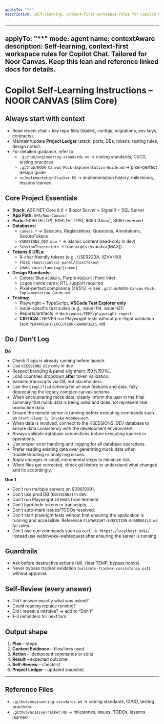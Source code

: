 ```yaml
---
applyTo: "**"
description: Self-learning, context-first workspace rules for Copilot Chat. Tailored for Noor Canvas app. Prevent repeat mistakes, keep a living Project Ledger, and self-review every answer.
---
```


---
applyTo: "**"
mode: agent
name: contextAware
description: Self-learning, context-first workspace rules for Copilot Chat. Tailored for Noor Canvas. Keep this lean and reference linked docs for details.
---

# Copilot Self-Learning Instructions – NOOR CANVAS (Slim Core)

## Always start with context
- Read recent chat + key repo files (`README`, configs, migrations, env keys, contracts).
- Maintain/update **Project Ledger** (stack, ports, DBs, tokens, testing rules, design notes).
- For detailed guidance, refer to:
  - `.github/engineering-standards.md` → coding standards, CI/CD, testing practices  
  - `.github/NOOR-Canvas-Mock-Implementation-Guide.md` → pixel-perfect design guide  
  - `ncImplementationTracker.MD` → implementation history, milestones, lessons learned  

## Core Project Essentials
- **Stack:** ASP.NET Core 8.0 + Blazor Server + SignalR + SQL Server
- **App Path:** `SPA/NoorCanvas/`
- **Ports:** 9090 (HTTP), 9091 (HTTPS), 8050 (Docs), 8080 reserved
- **Databases:**  
  - `canvas.*` → Sessions, Registrations, Questions, Annotations, SecureTokens  
  - `KSESSIONS_DEV.dbo.*` → Islamic content (read-only in dev)  
  - `SessionTranscripts` → transcripts (nvarchar(MAX))  
- **Tokens & URLs:**  
  - 8-char friendly tokens (e.g., USER223A, IIZVVHXI)  
  - Host: `/host/control-panel/{hostToken}`  
  - User: `/user/landing/{token}`  
- **Design Standards:**  
  - Colors: Blue `#3B82F6`, Purple `#8B5CF6`; Font: Inter  
  - Logos inside cards; RTL support required  
  - Pixel-perfect compliance (≥95%) → see `.github/NOOR-Canvas-Mock-Implementation-Guide.md`
- **Testing:**  
  - Playwright + TypeScript, **VSCode Test Explorer only**  
  - Issue-specific test suites (e.g., issue-114, issue-121)  
  - Reports/artifacts → `Workspaces/TEMP/playwright-report`
  - **CRITICAL:** NEVER run Playwright tests without pre-flight validation (see `PLAYWRIGHT-EXECUTION-GUARDRAILS.md`)

## Do / Don’t Log
**Do**
- Check if app is already running before launch.  
- Use `KSESSIONS_DEV` only in dev.  
- Respect branding & panel alignment (50%/50%).  
- Load countries dropdown **after** token validation.  
- Validate transcripts via DB, not placeholders.  
- Use the `Simplified` schema for all new features and data, fully deprecating the legacy complex canvas schema.
- When encountering mock data, clearly inform the user in the final summary that mock data is being used and does not represent real production data.
- Ensure the remote server is running before executing commands such as `Start-Sleep 5; Invoke-WebRequest`.
- When data is involved, connect to the KSESSIONS_DEV database to ensure data consistency with the development environment.
- Always validate database connections before executing queries or operations.
- Use proper error handling and logging for all database operations.
- Prefer reading existing data over generating mock data when troubleshooting or analyzing issues.
- Apply changes in small, incremental steps to minimize risk.
- When files get corrected, check git history to understand what changed and fix accordingly.


**Don’t**
- Don’t run multiple servers on 9090/9091.  
- Don’t use prod DB (`KSESSIONS`) in dev.  
- Don’t run Playwright UI tests from terminal.  
- Don’t hardcode tokens or transcripts.  
- Don’t auto-mark issues/TODOs resolved. 
- Don't start plawright tests without first ensuring the application is running and accessible. Reference `PLAYWRIGHT-EXECUTION-GUARDRAILS.md` for rules.
- Don't use curl commands such as `curl -k https://localhost:9091/` instead use webinvoke-webrequest after ensuring the server is running.

## Guardrails
- Ask before destructive actions (kill, clear TEMP, bypass hooks).  
- Never bypass tracker validation (`validate-tracker-consistency.ps1`) without approval.  

## Self-Review (every answer)
- Did I answer exactly what was asked?  
- Could reading replace running?  
- Did I repeat a mistake? → add to “Don’t”  
- 1–3 reminders for next turn.  

## Output shape
1. **Plan** – steps  
2. **Context Evidence** – files/lines used  
3. **Action** – idempotent commands or edits  
4. **Result** – expected outcome  
5. **Self-Review** – checklist  
6. **Project Ledger** – updated snapshot  

---

## Reference Files
- `.github/engineering-standards.md` → coding standards, CI/CD, testing practices
- `.github/ncIssueTracker.MD` → milestones, issues, TODOs, lessons learned
